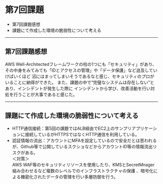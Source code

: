 # 第7回課題

- 第7回課題感想
- 課題にて作成した環境の脆弱性について考える

---

## 第7回課題感想

AWS Well-Architectedフレームワークの柱の1つにも「セキュリティ」があり、
その中身をみてみても「IDとアクセスの管理」や「データ保護」など追及していけばいくほど
沼にはまってしまいそうであるなと感じ、セキュリティのプロがいることに納得ができた。
また、課題の中で”完璧なシステムは存在しない”とあり、インシデントが発生した際に
インシデントから学び、改善活動を行い対処を行うことが大事であると感じた。

---

## 課題にて作成した環境の脆弱性について考える

- HTTP通信接続：第5回の課題ではALB経由でEC2上のサンプリアプリケーションに接続しているがHTTPSではなくHTTP通信を利用している。
- 認証情報の流出：アカウントにMFAを設定しているので安全だとは思われるが、Github等で公開しているスクショなどからアカウントID等の情報流出リスクがある。<br/>
＜対策＞<br/>
AWS WAF等のセキュリティリソースを使用したり、KMSとSecretMnager組み合わせるなど複数のレベルでのインフラストラクチャの保護
、暗号化による機密化されたデータの管理を行い多層防御を行う。
